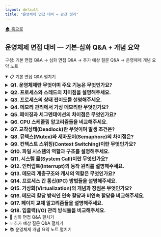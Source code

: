 ```yaml
---
layout: default
title: "운영체제 면접 대비 — 완전 정리"
---
```


<p class="breadcrumb"><a href="/cs_study/home.html">🏠 홈으로</a></p>

<section>
  <h2>운영체제 면접 대비 — 기본·심화 Q&A + 개념 요약</h2>
  <p>구성: 기본 면접 Q&A → 심화 면접 Q&A → 추가 예상 질문 Q&A → 운영체제 개념 요약 노트</p>
</section>

<!-- ① 기본 면접 Q&A -->
<details open>
  <summary><span class="accordion-title">📋 기본 면접 Q&A</span> <span class="indicator">펼치기</span></summary>
  <div class="accordion-content">

  <details>
    <summary style="font-size:1rem;"><b>Q1. 운영체제란 무엇이며 주요 기능은 무엇인가요?</b></summary>
    <div class="accordion-content">
      <p>운영체제는 컴퓨터 하드웨어와 소프트웨어 사이의 중간 역할을 하는 시스템 소프트웨어입니다. 주요 기능으로는 프로세스 관리, 메모리 관리, 파일 시스템 관리, 입출력 관리, 네트워크 관리가 있습니다. 또한 하드웨어 자원을 효율적으로 분배하고, 사용자와 응용 프로그램에게 편리한 인터페이스를 제공하며, 시스템의 보안과 안정성을 보장하는 역할을 합니다.</p>
    </div>
  </details>

  <details>
    <summary style="font-size:1rem;"><b>Q2. 프로세스와 스레드의 차이점을 설명해주세요.</b></summary>
    <div class="accordion-content">
      <p>프로세스는 실행 중인 프로그램으로, 독립적인 메모리 공간을 가지며 다른 프로세스와 완전히 분리되어 있습니다. 각 프로세스는 고유한 PID를 가지고 있으며, 프로세스 간 통신을 위해서는 IPC 메커니즘이 필요합니다. 반면 스레드는 프로세스 내부의 실행 단위로, 같은 프로세스의 스레드들은 코드, 데이터, 힙 영역을 공유하고 스택 영역만 개별적으로 가집니다. 스레드는 생성과 컨텍스트 스위칭 비용이 프로세스보다 적어 효율적입니다.</p>
      <hr>
      <h3>PID (Process ID)</h3>
      <ul>
        <li>PID는 프로세스의 주민등록번호 같은 개념이다.</li>
        <li>운영체제가 각 프로세스에게 부여하는 고유한 번호</li>
        <li>시스템에서 실행 중인 모든 프로세스를 구별하기 위해 사용</li>
        <li>프로세스가 생성되면 자동으로 할당되고, 종료되면 해제됨</li>
      </ul>
      <h3>IPC (Inter-Process Communication)</h3>
      <ul>
        <li>IPC는 프로세스들 간의 소통 방법이다.</li>
        <li>프로세스들은 기본적으로 독립적인 공간에서 실행되기 때문에, 서로 데이터를 주고받으려면 특별한 방법이 필요하다.</li>
        <li>주요 IPC 메커니즘들</li>
        <ul>
          <li>파이프(Pipe): 물을 흘려보내듯 데이터를 한 방향으로 전달</li>
          <li>공유 메모리: 여러 프로세스가 같은 메모리 공간을 공유</li>
          <li>메시지 큐: 우편함처럼 메시지를 저장했다가 전달</li>
          <li>소켓: 네트워크를 통한 통신 (같은 컴퓨터 내에서도 사용 가능)</li>
        </ul>
      </ul>
      <p>간단히 말해, PID는 프로세스의 이름표이고, IPC는 프로세스들이 대화하는 방법이라고 생각하면 됨.</p>
      <br>
      <h3>프로세스 vs 스레드를 쉽게 비유해보면</h3>
      <ul>
        <li>프로세스 = 공장 한 동</li>
        <li>스레드 = 공장 안의 작업자</li>
      </ul>
      <p>왜 "실행 단위"라고 할까?</p>
      <ul>
        <li>프로세스 자체는 그냥 "틀"이고, 실제로 CPU에서 명령어를 실행하는 것은 스레드이다.</li>
      </ul>
    </div>
  </details>

  <details>
    <summary style="font-size:1rem;"><b>Q3. 프로세스의 상태 전이도를 설명해주세요.</b></summary>
    <div class="accordion-content">
      <p>프로세스는 생성, 준비, 실행, 대기, 종료의 5가지 상태를 가집니다. 새로 생성된 프로세스는 생성 상태에서 준비 상태로 이동합니다. 준비 상태의 프로세스는 CPU를 할당받으면 실행 상태가 되고, 시간 할당량이 끝나거나 높은 우선순위 프로세스가 오면 다시 준비 상태로 돌아갑니다. 실행 중 I/O 작업이나 자원 대기가 필요하면 대기 상태로 이동하고, 대기 조건이 해결되면 준비 상태로 돌아갑니다. 작업을 완료하면 종료 상태가 됩니다.</p>
      <hr>
      <figure style="margin:12px 0; text-align:center;">
      <img
        src="https://github.com/user-attachments/assets/6ff556a4-56c2-433d-b15b-b5019aaeff4d"
        alt="프로세스 상태 전이도(생성-준비-실행-대기-종료)"
        width="900" height="437" loading="lazy"
        style="max-width:100%; height:auto; display:inline-block;"
      />
      <figcaption style="font-size:.9rem; color:#666;"></figcaption>
      </figure>
      <ul>
        <li><b>Dispatch:</b> 스케줄러가 준비(Ready) → 실행(Run) 으로 올려보내는 동작. 준비 큐에서 하나를 뽑아 CPU에 얹고(컨텍스트 스위치) 실행을 시작합니다.</li>
        <li><b>Wake Up:</b> I/O 완료·자원 확보 같은 이벤트로 대기(Wait) → 준비(Ready) 로 깨우는 신호. 대기 중이던 프로세스가 다시 준비 큐로 돌아옵니다.</li>
        <li><b>Timer Runout:</b> 시간 할당량(타임 슬라이스) 끝을 알리는 타이머 인터럽트로 실행(Run) → 준비(Ready) 로 선점(preemption)됨.</li>
      </ul>
      <p>유사하게 더 높은 우선순위 프로세스가 도착해도 실행 중이던 프로세스가 선점되어 Run → Ready로 내려갑니다.</p>
    </div>
  </details>

  <details>
    <summary style="font-size:1rem;"><b>Q4. 메모리 관리에서 가상 메모리란 무엇인가요?</b></summary>
    <div class="accordion-content">
      <p>가상 메모리는 물리 메모리의 크기 제약을 극복하기 위한 기법으로, 프로세스가 실제 물리 메모리보다 큰 주소 공간을 사용할 수 있게 해줍니다. 각 프로세스는 독립적인 가상 주소 공간을 가지며, MMU(Memory Management Unit)가 가상 주소를 물리 주소로 변환합니다. 당장 필요하지 않은 페이지는 보조 저장장치에 저장하고, 필요할 때 메모리로 로드하는 페이징 기법을 사용합니다. 이를 통해 멀티태스킹과 메모리 보호, 공유를 효율적으로 구현할 수 있습니다.</p>
      <hr>
      <h3>MMU(Memory Management Unit)</h3>
      <p>가상 주소와 실제 주소를 변환해주는 하드웨어이다. 쉽게 말해, 메모리 번역기이다.</p>
      <ul>
        <li>프로그램이 사용하는 "가짜 주소"를 실제 RAM의 "진짜 주소"로 바꿔주는 역할을 한다.</li>
        <li><b>왜 필요할까?</b></li>
        <ul>
          <li>주소 충돌 방지: MMU가 각각 다른 실제 위치로 매핑해줘서, 여러 프로그램이 모두 "주소 0번부터 시작"이라고 해도 충돌되지 않는다.</li>
          <li>보안: 프로그램 A가 프로그램 B의 메모리에 접근하려고 하면 MMU가 차단</li>
          <li>메모리 효율성: 실제로는 연속되지 않은 메모리 조각들을 마치 연속된 것처럼 보이게 해줌</li>
        </ul>
      </ul>
    </div>
  </details>

  <details>
    <summary style="font-size:1rem;"><b>Q5. 페이징과 세그멘테이션의 차이점은 무엇인가요?</b></summary>
    <div class="accordion-content">
      <p>페이징은 고정된 크기의 페이지 단위로 메모리를 관리하는 방식입니다. 내부 단편화는 발생할 수 있지만 외부 단편화는 발생하지 않으며, 하드웨어의 지원을 받아 효율적으로 구현됩니다. 세그멘테이션은 논리적 의미를 가진 가변 크기의 세그먼트로 메모리를 분할하는 방식입니다. 코드, 데이터, 스택 등으로 논리적으로 분할되어 보호와 공유가 용이하지만, 외부 단편화 문제가 발생할 수 있습니다. 현대의 많은 시스템에서는 두 기법을 결합한 세그먼트-페이지 방식을 사용합니다.</p>
    <hr>
    <h3>하드웨어의 지원을 받아 구현된다는 건 무슨 의미일까?</h3>
    <p>페이징은 CPU 안의 전용 하드웨어(MMU·TLB)가 주소 변환을 대신 해줘서 빠르고 자동으로 돌아간다는 뜻</p>
    <ul>
      <li><b>MMU:</b> 프로그램이 쓰는 가상주소 → 실제 물리주소로 매 접근마다 자동 변환</li>
      <li><b>TLB:</b> 최근 변환 결과를 캐시해서 더 빠르게 접근</li>
      <li><b>페이지 폴트 신호:</b> 해당 페이지가 없으면 하드웨어가 예외를 띄워 OS가 불러오게 해줌</li>
    </ul>
    <p>즉, 소프트웨어가 일일이 계산하지 않아도 하드웨어가 뒷단에서 번역·캐시·예외 처리를 맡아줘서 페이징이 눈에 띄는 오버헤드 없이 동작한다는 의미</p>
    </div>
  </details>

  <details>
    <summary style="font-size:1rem;"><b>Q6. CPU 스케줄링 알고리즘들을 비교해주세요.</b></summary>
    <div class="accordion-content">
      <p>FCFS(First Come First Served)는 도착 순서대로 처리하는 가장 간단한 방식이지만, 평균 대기 시간이 길고 convoy effect가 발생할 수 있습니다. SJF(Shortest Job First)는 실행 시간이 짧은 작업부터 처리하여 평균 대기 시간을 최소화하지만, 실행 시간 예측이 어렵고 starvation 문제가 있습니다. Round Robin은 시간 할당량을 두고 순환하며 처리하는 방식으로 응답 시간이 좋지만, 시간 할당량 설정이 중요합니다. Priority Scheduling은 우선순위가 높은 작업부터 처리하지만 낮은 우선순위 작업의 starvation을 방지하기 위해 aging 기법을 사용합니다.</p>
      <hr>
      <h3>convoy effect</h3>
      <p>FCFS에서 맨 앞에 있는 ‘아주 긴 작업’ 때문에 뒤의 ‘짧은 작업들’이 줄줄이 묶여 느려지는 현상</p>
      <ul>
        <li><b>왜 생기나?</b> FCFS는 선착순·비선점이라, 긴 CPU-bound 작업이 먼저 오면 끝날 때까지 뒤의 I/O-bound(짧게 CPU 쓰고 I/O 하러 가는) 작업들이 시작도 못 함 → 그 사이에 I/O 장치는 놀고, 평균 대기시간·응답시간이 확 늘어남.</li>
        <li><b>피하는 법:</b> SJF/SRTF(짧은 작업 우선), Round Robin(선점), MLFQ처럼 I/O-bound에 유리한 선점형 스케줄링을 쓰면 완화됩니다.</li>
      </ul>
    </div>
  </details>

  <details>
    <summary style="font-size:1rem;"><b>Q7. 교착상태(Deadlock)란 무엇이며 발생 조건은?</b></summary>
    <div class="accordion-content">
      <p>교착상태는 두 개 이상의 프로세스가 서로가 점유하고 있는 자원을 기다리며 무한정 대기하는 상황입니다. 발생 조건으로는 상호 배제(자원을 한 번에 한 프로세스만 사용), 점유와 대기(자원을 보유한 채 다른 자원을 기다림), 비선점(다른 프로세스가 자원을 강제로 빼앗을 수 없음), 순환 대기(프로세스들이 원형으로 자원을 기다림)의 4가지 조건이 모두 성립해야 합니다. 이 중 하나라도 성립하지 않으면 교착상태를 방지할 수 있습니다.</p>
    </div>
  </details>

  <details>
    <summary style="font-size:1rem;"><b>Q8. 뮤텍스(Mutex)와 세마포어(Semaphore)의 차이점은?</b></summary>
    <div class="accordion-content">
      <p>뮤텍스는 mutual exclusion의 줄임말로, 한 번에 하나의 스레드만 임계 영역에 접근할 수 있도록 하는 동기화 객체입니다. 이진 값(0 또는 1)만 가지며, 락을 획득한 스레드만이 락을 해제할 수 있습니다. 세마포어는 정수 값을 가지는 동기화 객체로, 지정된 개수만큼의 스레드가 동시에 자원에 접근할 수 있습니다. wait(P)와 signal(V) 연산을 통해 값을 조작하며, 어떤 스레드든 세마포어 값을 증가시킬 수 있습니다. 뮤텍스는 소유권 개념이 있지만 세마포어는 없습니다.</p>
    </div>
  </details>

  <details>
    <summary style="font-size:1rem;"><b>Q9. 컨텍스트 스위칭(Context Switching)이란 무엇인가요?</b></summary>
    <div class="accordion-content">
      <p>컨텍스트 스위칭은 현재 실행 중인 프로세스나 스레드를 중단하고 다른 프로세스나 스레드를 실행하는 과정입니다. 현재 실행 상태를 PCB(Process Control Block)에 저장하고, 실행할 프로세스의 상태를 PCB에서 복원합니다. 이 과정에서 CPU 레지스터, 프로그램 카운터, 메모리 관리 정보 등이 저장되고 복원됩니다. 컨텍스트 스위칭은 오버헤드가 발생하므로 너무 자주 발생하면 시스템 성능이 저하될 수 있습니다.</p>
      <hr>
      <p>PCB (Process Control Block) = 프로세스 정보를 담은 카드(프로세스의 신분증)</p>
      <ul>
        <li>무엇을 저장하나요?</li>
        <ul>
          <li>PID: 프로세스 번호</li>
          <li>레지스터 값들: CPU가 어디까지 실행했는지</li>
          <li>메모리 정보: 어떤 메모리를 사용 중인지</li>
          <li>상태: 실행 중/대기 중/종료 등</li>
        </ul>
        <li>언제 사용하나요?</li>
        <ul>
          <li>컨텍스트 스위칭 시</li>
          <ol>
            <li>현재 프로세스 정보를 PCB에 저장 (백업)</li>
            <li>다음 프로세스의 PCB 정보를 CPU에 복원</li>
          </ol>
        </ul>
      </ul>
      <p>PCB 덕분에 여러 프로그램이 번갈아 실행되면서도 각자 중단된 지점부터 정확히 이어갈 수 있다.</p>
    </div>
  </details>

  <details>
    <summary style="font-size:1rem;"><b>Q10. 파일 시스템의 역할과 구조를 설명해주세요.</b></summary>
    <div class="accordion-content">
      <p>파일 시스템은 저장 장치에 파일을 저장하고 관리하는 시스템입니다. 파일의 생성, 삭제, 읽기, 쓰기 등의 기본 연산을 제공하고, 디렉토리 구조를 통해 파일을 계층적으로 조직화합니다. 파일 시스템은 일반적으로 부트 블록, 슈퍼 블록, 아이노드 테이블, 데이터 블록으로 구성됩니다. 슈퍼 블록은 파일 시스템의 전체 정보를 담고, 아이노드는 파일의 메타데이터를 저장하며, 데이터 블록은 실제 파일 내용을 저장합니다.</p>
    </div>
  </details>

  <details>
    <summary style="font-size:1rem;"><b>Q11. 시스템 콜(System Call)이란 무엇인가요?</b></summary>
    <div class="accordion-content">
      <p>시스템 콜은 사용자 프로그램이 운영체제의 서비스를 요청하는 인터페이스입니다. 사용자 모드에서 실행되는 프로그램이 커널 모드의 기능을 사용하려면 시스템 콜을 통해야 합니다. 파일 조작(open, read, write), 프로세스 제어(fork, exec, exit), 정보 관리(getpid, alarm), 통신(pipe, socket) 등의 기능을 제공합니다. 시스템 콜 발생 시 인터럽트가 발생하고, 사용자 모드에서 커널 모드로 전환되어 요청된 서비스가 실행됩니다.</p>
    </div>
  </details>

  <details>
    <summary style="font-size:1rem;"><b>Q12. 인터럽트(Interrupt)의 동작 원리를 설명해주세요.</b></summary>
    <div class="accordion-content">
      <p>인터럽트는 CPU가 현재 실행 중인 작업을 중단하고 다른 작업을 처리하게 하는 신호입니다. 하드웨어 인터럽트와 소프트웨어 인터럽트로 구분됩니다. 인터럽트 발생 시 현재 실행 중인 명령어를 완료하고, 현재 상태를 스택에 저장한 후 인터럽트 벡터를 통해 해당 인터럽트 핸들러로 분기합니다. 인터럽트 처리가 완료되면 저장된 상태를 복원하고 원래 작업을 계속 수행합니다. 이를 통해 I/O 처리, 시분할 시스템, 예외 처리 등이 가능합니다.</p>
    </div>
  </details>

  <details>
    <summary style="font-size:1rem;"><b>Q13. 메모리 계층구조와 캐시의 역할은 무엇인가요?</b></summary>
    <div class="accordion-content">
      <p>메모리 계층구조는 속도가 빠르고 비싼 메모리에서 속도가 느리고 저렴한 메모리로 구성됩니다. CPU 레지스터, L1/L2/L3 캐시, 주기억장치(RAM), 보조기억장치(HDD/SSD) 순으로 배열됩니다. 캐시는 자주 사용되는 데이터를 빠른 메모리에 저장하여 평균 접근 시간을 줄이는 역할을 합니다. 지역성 원리(시간적, 공간적 지역성)에 기반하여 동작하며, 캐시 적중률이 높을수록 시스템 성능이 향상됩니다.</p>
    </div>
  </details>

  <details>
    <summary style="font-size:1rem;"><b>Q14. 프로세스 간 통신(IPC) 방법들을 설명해주세요.</b></summary>
    <div class="accordion-content">
      <p>파이프는 부모-자식 프로세스 간 단방향 통신을 제공하며, 명명된 파이프(FIFO)는 관련 없는 프로세스 간에도 사용할 수 있습니다. 공유 메모리는 여러 프로세스가 같은 메모리 영역을 공유하여 빠른 데이터 교환을 가능하게 하지만 동기화가 필요합니다. 메시지 큐는 메시지 단위로 데이터를 전송하며, 순서가 보장되고 동기화 문제가 적습니다. 소켓은 네트워크를 통한 프로세스 간 통신을 제공하며, 시그널은 간단한 이벤트 통지에 사용됩니다.</p>
    </div>
  </details>

  <details>
    <summary style="font-size:1rem;"><b>Q15. 가상화(Virtualization)의 개념과 장점은 무엇인가요?</b></summary>
    <div class="accordion-content">
      <p>가상화는 물리적 자원을 논리적으로 분할하여 여러 개의 가상 환경을 만드는 기술입니다. 하나의 물리적 서버에서 여러 개의 가상 머신을 실행할 수 있어 하드웨어 활용률을 높일 수 있습니다. 자원 격리를 통해 안정성을 보장하고, 스냅샷과 마이그레이션 기능으로 관리 편의성을 제공합니다. 또한 서로 다른 운영체제를 동시에 실행할 수 있어 개발과 테스트 환경 구축에 유리하며, 클라우드 컴퓨팅의 기반 기술입니다.</p>
    </div>
  </details>

  <details>
    <summary style="font-size:1rem;"><b>Q16. 메모리 할당 방식인 연속 할당과 비연속 할당을 비교해주세요.</b></summary>
    <div class="accordion-content">
      <p>연속 할당은 프로세스를 물리 메모리의 연속된 공간에 배치하는 방식입니다. First Fit, Best Fit, Worst Fit 등의 전략이 있으며, 구현이 간단하고 주소 변환이 빠르지만 외부 단편화 문제가 발생합니다. 비연속 할당은 프로세스를 여러 개의 블록으로 나누어 메모리의 여러 위치에 배치하는 방식입니다. 페이징과 세그멘테이션이 대표적이며, 외부 단편화 문제를 해결하고 메모리 활용률을 높이지만, 주소 변환을 위한 추가 하드웨어와 오버헤드가 필요합니다.</p>
    </div>
  </details>

  <details>
    <summary style="font-size:1rem;"><b>Q17. 페이지 교체 알고리즘들을 설명해주세요.</b></summary>
    <div class="accordion-content">
      <p>FIFO는 가장 먼저 들어온 페이지를 교체하는 간단한 방식이지만, Belady's Anomaly가 발생할 수 있습니다. LRU(Least Recently Used)는 가장 오랫동안 사용되지 않은 페이지를 교체하며, 지역성 원리에 기반하여 좋은 성능을 보입니다. LFU(Least Frequently Used)는 가장 적게 사용된 페이지를 교체하고, MFU(Most Frequently Used)는 그 반대입니다. Optimal은 가장 먼 미래에 사용될 페이지를 교체하는 이론적 최적 알고리즘이지만 실제로는 구현 불가능합니다. Clock 알고리즘은 LRU의 근사치로 하드웨어 구현이 용이합니다.</p>
    </div>
  </details>

  <details>
    <summary style="font-size:1rem;"><b>Q18. 입출력(I/O) 관리 방식들을 비교해주세요.</b></summary>
    <div class="accordion-content">
      <p>폴링(Polling)은 CPU가 주기적으로 I/O 장치의 상태를 확인하는 방식으로 구현이 간단하지만 CPU 자원을 낭비합니다. 인터럽트 방식은 I/O 작업 완료 시 인터럽트를 발생시켜 CPU에 알리므로 효율적이지만, 대량의 데이터 전송 시 인터럽트 오버헤드가 큽니다. DMA(Direct Memory Access)는 CPU의 개입 없이 I/O 장치가 직접 메모리와 데이터를 주고받는 방식으로, 대용량 데이터 전송에 효율적입니다. 비동기 I/O는 I/O 요청 후 다른 작업을 계속 수행하다가 완료 통지를 받는 방식입니다.</p>
    </div>
  </details>

  </div>
</details>

<!-- ② 심화 면접 Q&A -->
<details>
  <summary><span class="accordion-title">🚀 심화 면접 Q&A</span> <span class="indicator">펼치기</span></summary>
  <div class="accordion-content">

  <details>
    <summary style="font-size:1rem;"><b>Q19. 메모리 보호(Memory Protection) 기법들을 설명해주세요.</b></summary>
    <div class="accordion-content">
      <p>메모리 보호는 프로세스가 자신에게 할당되지 않은 메모리에 접근하는 것을 방지하는 기법입니다. 기준 레지스터와 한계 레지스터를 사용하는 방법, 페이징에서 페이지 테이블의 보호 비트를 활용하는 방법, 세그멘테이션에서 세그먼트별 접근 권한을 설정하는 방법이 있습니다. 또한 사용자 모드와 커널 모드를 구분하여 특권 명령어의 실행을 제한하고, MMU에서 주소 변환 과정에서 접근 권한을 검사합니다.</p>
    </div>
  </details>

  <details>
    <summary style="font-size:1rem;"><b>Q20. Copy-on-Write(COW) 기법의 동작 원리는?</b></summary>
    <div class="accordion-content">
      <p>Copy-on-Write는 fork() 시스템 콜의 성능을 향상시키기 위한 기법입니다. 프로세스가 fork될 때 즉시 메모리를 복사하지 않고, 부모와 자식이 같은 물리 메모리를 공유하되 읽기 전용으로 설정합니다. 어느 한 프로세스가 메모리에 쓰기를 시도할 때만 실제로 복사가 일어납니다. 이를 통해 fork의 시간과 메모리 사용량을 크게 줄일 수 있으며, exec() 호출로 새로운 프로그램을 실행하는 경우 불필요한 복사를 피할 수 있습니다.</p>
    </div>
  </details>

  <details>
    <summary style="font-size:1rem;"><b>Q21. NUMA(Non-Uniform Memory Access) 아키텍처란?</b></summary>
    <div class="accordion-content">
      <p>NUMA는 멀티프로세서 시스템에서 각 프로세서가 로컬 메모리와 원격 메모리에 대해 서로 다른 접근 시간을 가지는 아키텍처입니다. 프로세서는 자신의 로컬 메모리에는 빠르게 접근하지만, 다른 프로세서의 로컬 메모리에는 상대적으로 느리게 접근합니다. 운영체제는 프로세스를 특정 NUMA 노드에 바인딩하고, 해당 노드의 로컬 메모리를 우선적으로 할당하여 성능을 최적화해야 합니다.</p>
    </div>
  </details>

  <details>
    <summary style="font-size:1rem;"><b>Q22. 실시간 시스템(Real-time System)의 스케줄링은 어떻게 다른가요?</b></summary>
    <div class="accordion-content">
      <p>실시간 시스템은 작업이 정해진 데드라인 내에 완료되어야 하는 시스템입니다. 경성 실시간 시스템은 데드라인을 절대 놓치면 안 되고, 연성 실시간 시스템은 가끔 놓쳐도 괜찮습니다. Rate Monotonic 스케줄링은 주기가 짧은 태스크에 높은 우선순위를 부여하고, Earliest Deadline First(EDF)는 데드라인이 가장 가까운 태스크를 먼저 실행합니다. 스케줄러빌리티 분석을 통해 주어진 태스크 집합이 모든 데드라인을 만족할 수 있는지 미리 검증해야 합니다.</p>
    </div>
  </details>

  <details>
    <summary style="font-size:1rem;"><b>Q23. 마이크로커널과 모놀리식 커널의 장단점은?</b></summary>
    <div class="accordion-content">
      <p>모놀리식 커널은 운영체제의 모든 기능이 커널 공간에서 실행되는 구조입니다. 시스템 콜 오버헤드가 적고 성능이 좋지만, 한 부분에서 오류가 발생하면 전체 시스템이 다운될 수 있고 유지보수가 어렵습니다. 마이크로커널은 최소한의 기능만 커널에 두고 나머지는 사용자 공간의 서버로 구현합니다. 안정성과 확장성이 좋고 다양한 하드웨어에 포팅이 용이하지만, 서버 간 통신 오버헤드로 인해 성능이 저하될 수 있습니다.</p>
    </div>
  </details>

  <details>
    <summary style="font-size:1rem;"><b>Q24. 메모리 압축(Memory Compression) 기술은 어떻게 동작하나요?</b></summary>
    <div class="accordion-content">
      <p>메모리 압축은 물리 메모리 부족 시 일부 페이지를 디스크로 스왑하는 대신 메모리 내에서 압축하여 저장하는 기술입니다. 디스크 I/O보다 압축/해제가 빠르기 때문에 성능 향상을 기대할 수 있습니다. 압축률이 좋은 페이지들을 선별하여 압축하고, 접근 빈도가 낮은 페이지를 우선적으로 대상으로 합니다. 최근 모바일 기기나 가상화 환경에서 메모리 효율성을 높이기 위해 활용되고 있습니다.</p>
    </div>
  </details>

  <details>
    <summary style="font-size:1rem;"><b>Q25. 컨테이너와 가상머신의 차이점은 무엇인가요?</b></summary>
    <div class="accordion-content">
      <p>가상머신은 하이퍼바이저 위에서 완전한 운영체제를 실행하는 방식으로, 강력한 격리를 제공하지만 오버헤드가 큽니다. 컨테이너는 호스트 운영체제의 커널을 공유하면서 애플리케이션 레벨에서 격리를 제공합니다. 컨테이너는 시작 시간이 빠르고 리소스 사용량이 적으며 이미지 크기가 작습니다. 하지만 보안 격리가 상대적으로 약하고 같은 커널을 공유하므로 운영체제 레벨의 버그에 취약할 수 있습니다.</p>
    </div>
  </details>

  <details>
    <summary style="font-size:1rem;"><b>Q26. 메모리 맵 파일(Memory-Mapped File)의 장점은?</b></summary>
    <div class="accordion-content">
      <p>메모리 맵 파일은 파일의 내용을 프로세스의 가상 주소 공간에 매핑하여, 파일 I/O를 메모리 접근처럼 처리할 수 있게 하는 기법입니다. 일반적인 read/write 시스템 콜보다 오버헤드가 적고, 여러 프로세스가 같은 파일을 공유할 때 효율적입니다. 또한 운영체제의 페이지 캐시를 직접 활용할 수 있어 중복 버퍼링을 피할 수 있습니다. 대용량 파일 처리나 데이터베이스 시스템에서 주로 사용됩니다.</p>
    </div>
  </details>

  <details>
    <summary style="font-size:1rem;"><b>Q27. 버퍼 오버플로우와 스택 스매싱 보호 기법은?</b></summary>
    <div class="accordion-content">
      <p>버퍼 오버플로우는 배열의 경계를 넘어서 데이터를 쓰는 보안 취약점으로, 스택의 반환 주소를 변조하여 악의적인 코드를 실행시킬 수 있습니다. 보호 기법으로는 스택 카나리(Stack Canary)를 사용하여 오버플로우 발생을 탐지하고, ASLR(Address Space Layout Randomization)로 메모리 주소를 무작위화하며, DEP(Data Execution Prevention)로 데이터 영역의 코드 실행을 차단합니다. 또한 컴파일러 수준에서 스택 보호 옵션을 제공합니다.</p>
    </div>
  </details>

  </div>
</details>

<!-- ③ 추가 예상 질문 Q&A -->
<details>
  <summary><span class="accordion-title">💡 추가 예상 질문 Q&A</span> <span class="indicator">펼치기</span></summary>
  <div class="accordion-content">

  <details>
    <summary style="font-size:1rem;"><b>Q28. 멀티코어 시스템에서 캐시 일관성(Cache Coherence) 문제는?</b></summary>
    <div class="accordion-content">
      <p>멀티코어 시스템에서 각 코어가 개별 캐시를 가질 때, 같은 메모리 위치의 데이터가 여러 캐시에 다른 값으로 저장될 수 있습니다. MESI 프로토콜은 Modified, Exclusive, Shared, Invalid 상태로 캐시 라인을 관리하여 일관성을 유지합니다. 한 코어가 데이터를 수정하면 다른 코어의 캐시에 있는 해당 데이터를 무효화하거나 업데이트합니다. 이러한 프로토콜은 하드웨어 수준에서 자동으로 처리되지만 성능에 영향을 줄 수 있습니다.</p>
    </div>
  </details>

  <details>
    <summary style="font-size:1rem;"><b>Q29. 운영체제의 부팅 과정을 단계별로 설명해주세요.</b></summary>
    <div class="accordion-content">
      <p>전원이 켜지면 BIOS/UEFI가 실행되어 하드웨어를 초기화하고 POST(Power-On Self Test)를 수행합니다. 부트 로더를 찾아 실행하면, 부트 로더는 커널 이미지를 메모리에 로드하고 커널로 제어를 넘깁니다. 커널은 하드웨어를 감지하고 드라이버를 로드하며, 루트 파일 시스템을 마운트합니다. 그 다음 init 프로세스(또는 systemd)가 시작되어 시스템 서비스들을 차례로 시작하고, 마지막으로 로그인 프롬프트나 그래픽 인터페이스가 나타납니다.</p>
    </div>
  </details>

  <details>
    <summary style="font-size:1rem;"><b>Q30. 커널 스레드와 사용자 스레드의 차이점은?</b></summary>
    <div class="accordion-content">
      <p>사용자 스레드는 사용자 공간에서 라이브러리에 의해 관리되는 스레드로, 커널이 존재를 모릅니다. 생성과 컨텍스트 스위칭이 빠르지만, 하나의 스레드가 블록되면 전체 프로세스가 블록됩니다. 커널 스레드는 커널에 의해 직접 관리되는 스레드로, 한 스레드가 블록되어도 다른 스레드는 계속 실행될 수 있습니다. 하지만 생성과 관리 비용이 높습니다. 하이브리드 모델은 사용자 스레드를 커널 스레드에 매핑하여 두 방식의 장점을 결합합니다.</p>
    </div>
  </details>

  <details>
    <summary style="font-size:1rem;"><b>Q31. 파일 시스템의 저널링(Journaling) 기능이란?</b></summary>
    <div class="accordion-content">
      <p>저널링은 파일 시스템의 일관성을 보장하기 위해 변경 사항을 미리 로그에 기록하는 기법입니다. 시스템 크래시 발생 시 저널을 통해 미완료된 작업을 롤백하거나 재실행할 수 있어 파일 시스템 복구 시간을 단축시킵니다. 메타데이터만 저널링하는 방식과 데이터도 함께 저널링하는 방식이 있으며, 후자가 더 안전하지만 성능 오버헤드가 큽니다. ext3, ext4, NTFS 등의 현대 파일 시스템에서 지원됩니다.</p>
    </div>
  </details>

  <details>
    <summary style="font-size:1rem;"><b>Q32. 로드 밸런싱과 프로세서 친화도(Processor Affinity)란?</b></summary>
    <div class="accordion-content">
      <p>로드 밸런싱은 멀티프로세서 시스템에서 작업을 여러 CPU에 균등하게 분배하여 전체 시스템 성능을 최적화하는 기법입니다. 프로세서 친화도는 프로세스나 스레드를 특정 CPU에 고정하여 실행하는 것으로, 캐시 지역성을 향상시키고 메모리 접근 패턴을 최적화할 수 있습니다. 소프트 친화도는 가능한 한 같은 CPU를 사용하려 하지만 필요시 이동이 가능하고, 하드 친화도는 특정 CPU에 강제로 고정합니다.</p>
    </div>
  </details>

  <details>
    <summary style="font-size:1rem;"><b>Q33. 메모리 디프래그멘테이션(Defragmentation) 기법들은?</b></summary>
    <div class="accordion-content">
      <p>압축(Compaction)은 사용 중인 메모리 블록들을 한쪽으로 모아 큰 연속 공간을 만드는 기법입니다. 모든 포인터를 업데이트해야 하므로 비용이 크지만 외부 단편화를 완전히 해결할 수 있습니다. 버디 시스템은 2의 거듭제곱 크기로 메모리를 관리하여 단편화를 줄이는 방법이고, 슬랩 할당자는 자주 사용되는 크기의 객체를 미리 할당해두어 효율성을 높입니다. 가비지 컬렉터는 사용하지 않는 메모리를 자동으로 회수하여 단편화를 방지합니다.</p>
    </div>
  </details>

  <details>
    <summary style="font-size:1rem;"><b>Q34. 분산 시스템에서의 일관성(Consistency) 모델들은?</b></summary>
    <div class="accordion-content">
      <p>강한 일관성은 모든 노드가 동시에 같은 값을 보는 모델이지만 성능과 가용성에 제약이 있습니다. 약한 일관성은 일정 시간 후에 일관성이 보장되는 모델로, 최종 일관성이 대표적입니다. 순차 일관성은 모든 연산이 어떤 순서로 실행되든 결과가 같아야 한다는 조건이고, 인과 일관성은 인과 관계가 있는 연산들의 순서만 보장합니다. CAP 정리에 따르면 분산 시스템에서는 일관성, 가용성, 분할 내성 중 두 가지만 동시에 만족할 수 있습니다.</p>
    </div>
  </details>

  <details>
    <summary style="font-size:1rem;"><b>Q35. 컨테이너 오케스트레이션의 핵심 개념들은?</b></summary>
    <div class="accordion-content">
      <p>컨테이너 오케스트레이션은 대규모 컨테이너 환경을 자동으로 배포, 관리, 확장하는 기술입니다. 쿠버네티스는 파드(Pod) 단위로 컨테이너를 그룹화하고, 서비스 디스커버리를 통해 동적으로 연결합니다. 리플리카셋은 원하는 수의 파드 인스턴스를 유지하고, 롤링 업데이트로 무중단 배포를 지원합니다. 리소스 쿼터와 네임스페이스를 통해 멀티테넌시를 지원하며, 헬스체크와 셀프힐링 기능으로 안정성을 보장합니다.</p>
    </div>
  </details>

  <details>
    <summary style="font-size:1rem;"><b>Q36. 시스템 모니터링과 성능 튜닝 지표들은?</b></summary>
    <div class="accordion-content">
      <p>CPU 사용률은 시스템의 처리 능력을 나타내며, 메모리 사용률과 스왑 사용량은 메모리 부족 상황을 파악하는 데 중요합니다. 디스크 I/O는 IOPS, 처리량, 지연 시간으로 측정하며, 네트워크는 대역폭 사용률과 패킷 손실률을 모니터링합니다. 로드 애버리지는 시스템의 전반적인 부하를 나타내고, 컨텍스트 스위치 횟수는 스케줄링 오버헤드를 측정합니다. 이러한 지표들을 종합적으로 분석하여 병목 지점을 찾고 성능을 최적화해야 합니다.</p>
    </div>
  </details>

  <details>
    <summary style="font-size:1rem;"><b>Q37. 보안 운영체제(Security-Enhanced OS)의 특징은?</b></summary>
    <div class="accordion-content">
      <p>보안 운영체제는 일반 운영체제에 추가적인 보안 기능을 제공합니다. 강제 접근 제어(MAC)는 관리자가 정의한 보안 정책에 따라 접근을 제한하고, 다단계 보안은 기밀성 수준에 따라 정보를 분류합니다. 감사(Audit) 기능은 모든 보안 관련 이벤트를 기록하고, 침입 탐지 시스템은 비정상적인 활동을 감지합니다. SELinux는 리눅스에 MAC를 추가한 대표적인 예시로, 세밀한 권한 제어와 프로세스 격리를 제공합니다.</p>
    </div>
  </details>

  </div>
</details>

<!-- ④ 운영체제 개념 요약 노트 -->
<details>
  <summary><span class="accordion-title">📚 운영체제 개념 요약 노트</span> <span class="indicator">펼치기</span></summary>
  <div class="accordion-content">

  <h3>🏗 운영체제 구조</h3>
  <p><b>시스템 구성요소</b><br/>
  커널: 핵심 기능 (프로세스, 메모리, I/O 관리)<br/>
  시스템 콜: 사용자-커널 인터페이스<br/>
  디바이스 드라이버: 하드웨어 추상화<br/>
  셸: 사용자 인터페이스</p>

  <p><b>실행 모드</b><br/>
  사용자 모드: 제한된 권한<br/>
  커널 모드: 전체 시스템 접근 가능<br/>
  모드 전환: 시스템 콜, 인터럽트, 예외 시 발생</p>

  <h3>⚙ 프로세스 관리</h3>
  <p><b>프로세스 상태</b><br/>
  생성(New) → 준비(Ready) → 실행(Running)<br/>
  대기(Waiting) → 준비(Ready)<br/>
  실행(Running) → 종료(Terminated)</p>

  <p><b>스케줄링 알고리즘 비교</b><br/>
  FCFS: 간단하지만 convoy effect<br/>
  SJF: 평균 대기시간 최소, starvation 문제<br/>
  Round Robin: 공평하지만 time quantum 중요<br/>
  Priority: 우선순위 기반, aging으로 starvation 방지</p>

  <p><b>스레드 vs 프로세스</b><br/>
  생성 비용: 스레드 &lt; 프로세스<br/>
  메모리 공유: 스레드 O, 프로세스 X<br/>
  컨텍스트 스위칭: 스레드 &lt; 프로세스</p>

  <h3>💾 메모리 관리</h3>
  <p><b>메모리 계층</b></p>

  <p><b>페이징 vs 세그멘테이션</b><br/>
  구분 페이징 세그멘테이션<br/>
  크기 고정 가변<br/>
  내부 단편화 있음 없음<br/>
  외부 단편화 없음 있음<br/>
  주소 변환 단순 복잡</p>

  <h3>🔄 동기화</h3>
  <p><b>동기화 도구</b><br/>
  뮤텍스: 상호배제, 소유권 있음<br/>
  세마포어: 카운팅, 소유권 없음<br/>
  모니터: 고수준 동기화<br/>
  조건 변수: wait/signal 기반</p>

  <p><b>교착상태 조건</b><br/>
  1. 상호배제 (Mutual Exclusion)<br/>
  2. 점유와 대기 (Hold and Wait)<br/>
  3. 비선점 (No Preemption)<br/>
  4. 순환 대기 (Circular Wait)</p>

  <h3>📁 파일 시스템</h3>
  <p><b>파일 시스템 구조</b><br/>
  부트 블록: 부팅 정보<br/>
  슈퍼 블록: 파일 시스템 메타데이터<br/>
  아이노드 테이블: 파일 정보<br/>
  데이터 블록: 실제 파일 내용</p>

  <p><b>메모리 계층 (cycles)</b><br/>
  레지스터 (1 cycle)<br/>
  ↓<br/>
  L1 캐시 (1-2 cycles)<br/>
  ↓<br/>
  L2 캐시 (3-10 cycles)<br/>
  ↓<br/>
  L3 캐시 (10-20 cycles)<br/>
  ↓<br/>
  주기억장치 (100-300 cycles)<br/>
  ↓<br/>
  보조기억장치 (10,000,000+ cycles)</p>

  <h3>🔌 입출력 시스템</h3>
  <p><b>I/O 방식</b><br/>
  프로그램 제어 I/O: CPU가 직접 제어<br/>
  인터럽트 기반 I/O: 완료 시 인터럽트<br/>
  DMA: CPU 개입 없이 메모리 직접 접근</p>

  <p><b>버퍼링 종류</b><br/>
  단일 버퍼: 간단, 효율성 낮음<br/>
  이중 버퍼: 동시 읽기/쓰기 가능<br/>
  원형 버퍼: 연속적인 데이터 스트림</p>

  <h3>🛡 보안과 보호</h3>
  <p><b>접근 제어</b><br/>
  DAC (임의 접근 제어): 소유자가 권한 결정<br/>
  MAC (강제 접근 제어): 시스템 정책 기반<br/>
  RBAC (역할 기반): 역할에 따른 접근</p>

  <p><b>보안 위협</b><br/>
  버퍼 오버플로우: 스택 카나리로 방지<br/>
  코드 인젝션: ASLR, DEP로 완화<br/>
  권한 상승: 최소 권한 원칙</p>

  <h3>⚡ 성능 메트릭</h3>
  <p><b>CPU 메트릭</b><br/>
  사용률 (%): 100% - idle time<br/>
  로드 애버리지: 실행 대기 중인 프로세스 수<br/>
  컨텍스트 스위치: 프로세스/스레드 전환 횟수</p>

  <p><b>메모리 메트릭</b><br/>
  사용률 (%): (사용 중 메모리 / 전체 메모리) × 100<br/>
  페이지 폴트 비율: 메모리 접근 실패 횟수<br/>
  스왑 사용량: 가상 메모리 사용 정도</p>

  <p><b>I/O 메트릭</b><br/>
  IOPS: 초당 입출력 연산 수<br/>
  처리량 (Throughput): 단위 시간당 처리 데이터량<br/>
  지연시간 (Latency): 요청부터 응답까지 시간</p>

  <h3>🎯 시스템 최적화 전략</h3>
  <p><b>CPU 최적화</b><br/>
  프로세서 친화도 설정<br/>
  적절한 스케줄링 알고리즘 선택<br/>
  멀티스레드 프로그래밍 활용</p>

  <p><b>메모리 최적화</b><br/>
  지역성 원리 활용<br/>
  메모리 풀 사용<br/>
  가비지 컬렉션 튜닝</p>

  <p><b>I/O 최적화</b><br/>
  비동기 I/O 활용<br/>
  버퍼링과 캐싱<br/>
  SSD 특성에 맞는 최적화</p>

  <h3>💭 면접 팁</h3>
  <p>1. 기본 개념을 정확히 이해하고 실무 예시로 설명<br/>
  2. 장단점을 균형있게 제시하고 상황에 따른 선택 기준 언급<br/>
  3. 시스템 전체적인 관점에서 연관성 설명<br/>
  4. 최신 기술 동향과 전통적 방법의 비교<br/>
  5. 성능 메트릭과 최적화 경험 구체적으로 언급<br/>
  6. 보안과 안정성 측면도 함께 고려한 답변</p>

  </div>
</details>
